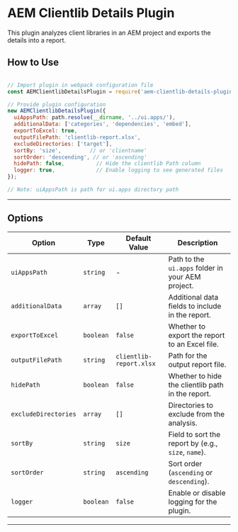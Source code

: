 # AEM Clientlib Details Plugin

This plugin analyzes client libraries in an AEM project and exports the details into a report.

## How to Use

```javascript

// Import plugin in webpack configuration file
const AEMClientlibDetailsPlugin = require('aem-clientlib-details-plugin');

// Provide plugin configuration
new AEMClientlibDetailsPlugin({
  uiAppsPath: path.resolve(__dirname, '../ui.apps/'),
  additionalData: ['categories', 'dependencies', 'embed'],
  exportToExcel: true,
  outputFilePath: 'clientlib-report.xlsx',
  excludeDirectories: ['target'],
  sortBy: 'size',         // or 'clientname'
  sortOrder: 'descending', // or 'ascending'
  hidePath: false,          // Hide the clientlib Path column
  logger: true,             // Enable logging to see generated files
});

// Note: uiAppsPath is path for ui.apps directory path

```

---

## Options

| Option              | Type       | Default Value          | Description                                           |
|---------------------|------------|------------------------|-------------------------------------------------------|
| `uiAppsPath`        | `string`   | -                      | Path to the `ui.apps` folder in your AEM project.     |
| `additionalData`    | `array`    | `[]`                   | Additional data fields to include in the report.      |
| `exportToExcel`     | `boolean`  | `false`                | Whether to export the report to an Excel file.        |
| `outputFilePath`    | `string`   | `clientlib-report.xlsx`| Path for the output report file.                      |
| `hidePath`          | `boolean`  | `false`                | Whether to hide the clientlib path in the report.      |
| `excludeDirectories`| `array`    | `[]`                   | Directories to exclude from the analysis.             |
| `sortBy`            | `string`   | `size`                 | Field to sort the report by (e.g., `size`, `name`).    |
| `sortOrder`         | `string`   | `ascending`            | Sort order (`ascending` or `descending`).             |
| `logger`            | `boolean`  | `false`                | Enable or disable logging for the plugin.             |

---

